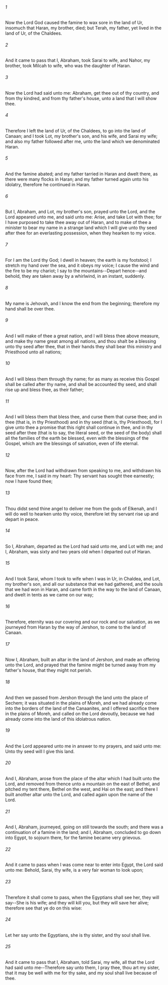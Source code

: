 ###### 1
Now the Lord God caused the famine to wax sore in the land of Ur, insomuch that Haran, my brother, died; but Terah, my father, yet lived in the land of Ur, of the Chaldees.

###### 2
And it came to pass that I, Abraham, took Sarai to wife, and Nahor, my brother, took Milcah to wife, who was the daughter of Haran.

###### 3
Now the Lord had said unto me: Abraham, get thee out of thy country, and from thy kindred, and from thy father's house, unto a land that I will show thee.

###### 4
Therefore I left the land of Ur, of the Chaldees, to go into the land of Canaan; and I took Lot, my brother's son, and his wife, and Sarai my wife; and also my father followed after me, unto the land which we denominated Haran.

###### 5
And the famine abated; and my father tarried in Haran and dwelt there, as there were many flocks in Haran; and my father turned again unto his idolatry, therefore he continued in Haran.

###### 6
But I, Abraham, and Lot, my brother's son, prayed unto the Lord, and the Lord appeared unto me, and said unto me: Arise, and take Lot with thee; for I have purposed to take thee away out of Haran, and to make of thee a minister to bear my name in a strange land which I will give unto thy seed after thee for an everlasting possession, when they hearken to my voice.

###### 7
For I am the Lord thy God; I dwell in heaven; the earth is my footstool; I stretch my hand over the sea, and it obeys my voice; I cause the wind and the fire to be my chariot; I say to the mountains--Depart hence--and behold, they are taken away by a whirlwind, in an instant, suddenly.

###### 8
My name is Jehovah, and I know the end from the beginning; therefore my hand shall be over thee.

###### 9
And I will make of thee a great nation, and I will bless thee above measure, and make thy name great among all nations, and thou shalt be a blessing unto thy seed after thee, that in their hands they shall bear this ministry and Priesthood unto all nations;

###### 10
And I will bless them through thy name; for as many as receive this Gospel shall be called after thy name, and shall be accounted thy seed, and shall rise up and bless thee, as their father;

###### 11
And I will bless them that bless thee, and curse them that curse thee; and in thee (that is, in thy Priesthood) and in thy seed (that is, thy Priesthood), for I give unto thee a promise that this right shall continue in thee, and in thy seed after thee (that is to say, the literal seed, or the seed of the body) shall all the families of the earth be blessed, even with the blessings of the Gospel, which are the blessings of salvation, even of life eternal.

###### 12
Now, after the Lord had withdrawn from speaking to me, and withdrawn his face from me, I said in my heart: Thy servant has sought thee earnestly; now I have found thee;

###### 13
Thou didst send thine angel to deliver me from the gods of Elkenah, and I will do well to hearken unto thy voice, therefore let thy servant rise up and depart in peace.

###### 14
So I, Abraham, departed as the Lord had said unto me, and Lot with me; and I, Abraham, was sixty and two years old when I departed out of Haran.

###### 15
And I took Sarai, whom I took to wife when I was in Ur, in Chaldea, and Lot, my brother's son, and all our substance that we had gathered, and the souls that we had won in Haran, and came forth in the way to the land of Canaan, and dwelt in tents as we came on our way;

###### 16
Therefore, eternity was our covering and our rock and our salvation, as we journeyed from Haran by the way of Jershon, to come to the land of Canaan.

###### 17
Now I, Abraham, built an altar in the land of Jershon, and made an offering unto the Lord, and prayed that the famine might be turned away from my father's house, that they might not perish.

###### 18
And then we passed from Jershon through the land unto the place of Sechem; it was situated in the plains of Moreh, and we had already come into the borders of the land of the Canaanites, and I offered sacrifice there in the plains of Moreh, and called on the Lord devoutly, because we had already come into the land of this idolatrous nation.

###### 19
And the Lord appeared unto me in answer to my prayers, and said unto me: Unto thy seed will I give this land.

###### 20
And I, Abraham, arose from the place of the altar which I had built unto the Lord, and removed from thence unto a mountain on the east of Bethel, and pitched my tent there, Bethel on the west, and Hai on the east; and there I built another altar unto the Lord, and called again upon the name of the Lord.

###### 21
And I, Abraham, journeyed, going on still towards the south; and there was a continuation of a famine in the land; and I, Abraham, concluded to go down into Egypt, to sojourn there, for the famine became very grievous.

###### 22
And it came to pass when I was come near to enter into Egypt, the Lord said unto me: Behold, Sarai, thy wife, is a very fair woman to look upon;

###### 23
Therefore it shall come to pass, when the Egyptians shall see her, they will say--She is his wife; and they will kill you, but they will save her alive; therefore see that ye do on this wise:

###### 24
Let her say unto the Egyptians, she is thy sister, and thy soul shall live.

###### 25
And it came to pass that I, Abraham, told Sarai, my wife, all that the Lord had said unto me--Therefore say unto them, I pray thee, thou art my sister, that it may be well with me for thy sake, and my soul shall live because of thee.

